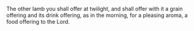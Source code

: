 The other lamb you shall offer at twilight, and shall offer with it a grain offering and its drink offering, as in the morning, for a pleasing aroma, a food offering to the Lord.
